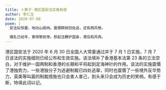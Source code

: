 ```yaml
---
title: 卜算子·港区国安法实施有感
author: 李仁玉
date: 2020-07-08
poem: |
  安法似惊雷，地动山摇响。震慑群妖四处逃，还有西风卷。

  骚乱已经年，害得黎民惨。祭起法鞭护国身，港岛和风冉。
---
```


港区国安法于 2020 年 6 月 30 日全国人大常委通过并于 7 月 1 日实施，7 月 7 日该法的实施细则已经公布和生效实施。该法填补了香港基本法第 23 条的立法空白，对于维护一国两制和香港的长期和平将起到定海神针的作用。该法的实施震慑了港独势力，一些港独分子为逃避制裁已四处逃窜，同时也震慑了一些境外反华势力，英美等叫嚣的制裁措施也只会害人害己，到头来只会成为历史的笑柄。有感于斯，特填此词以记。
